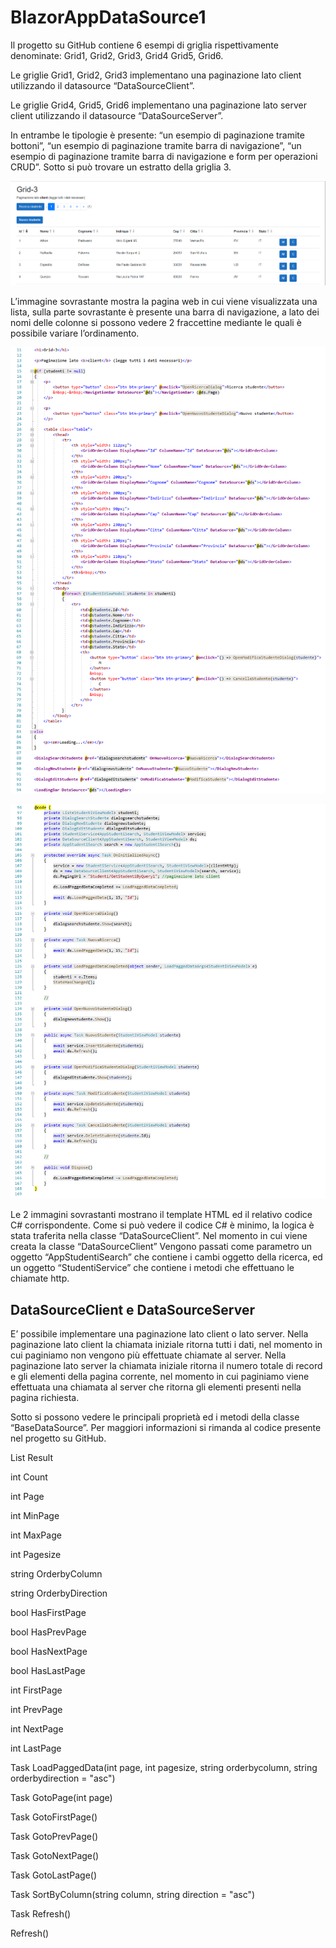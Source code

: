# BlazorAppDataSource1

Il progetto su GitHub contiene 6 esempi di griglia rispettivamente denominate: Grid1, Grid2, Grid3, Grid4 Grid5, Grid6.
 
Le griglie Grid1, Grid2, Grid3 implementano una paginazione lato client utilizzando il datasource “DataSourceClient”.
 
Le griglie Grid4, Grid5, Grid6 implementano una paginazione lato server client utilizzando il datasource “DataSourceServer”.
 
In entrambe le tipologie è presente: “un esempio di paginazione tramite bottoni”, “un esempio di paginazione tramite barra di navigazione”,  “un esempio di paginazione tramite barra di navigazione e form per operazioni CRUD”. Sotto si può trovare un estratto della griglia 3.

![example1](/BlazorAppDataSource1/exemple1.png)

L’immagine sovrastante mostra la pagina web in cui viene visualizzata una lista, sulla parte sovrastante è presente una barra di navigazione, a lato dei nomi delle colonne si possono vedere 2 fraccettine mediante le quali è possibile variare l’ordinamento.

![example2](/BlazorAppDataSource1/exemple2.png)

![example3](/BlazorAppDataSource1/exemple3.png)

Le 2 immagini sovrastanti mostrano il template HTML ed il relativo codice C# corrispondente. Come si può vedere il codice C# è minimo, la logica è stata traferita nella classe “DataSourceClient”. Nel momento in cui viene creata la classe “DataSourceClient” Vengono passati come parametro un oggetto “AppStudentiSearch” che contiene i cambi oggetto della ricerca, ed un oggetto “StudentiService” che contiene i metodi che effettuano le chiamate http.
 
## DataSourceClient e DataSourceServer

E’ possibile implementare una paginazione lato client o lato server. Nella paginazione lato client la chiamata iniziale ritorna tutti i dati, nel momento in cui paginiamo non vengono più effettuate chiamate al server.  Nella paginazione lato server la chiamata iniziale ritorna il numero totale di record e gli elementi della pagina corrente, nel momento in cui paginiamo viene effettuata una chiamata al server che ritorna gli elementi presenti nella pagina richiesta.
 
Sotto si possono vedere le principali proprietà ed i metodi della classe “BaseDataSource”. Per maggiori informazioni si rimanda al codice presente nel progetto su GitHub.
  
 List<TViewModel> Result 
 
 int Count 
 
 int Page
 
 int MinPage
 
 int MaxPage
 
 int Pagesize
 
 string OrderbyColumn
 
 string OrderbyDirection
 
 bool HasFirstPage
 
 bool HasPrevPage
 
 bool HasNextPage
 
 bool HasLastPage
 
 int FirstPage
 
 int PrevPage
 
 int NextPage
 
 int LastPage
 
 Task LoadPaggedData(int page, int pagesize, string orderbycolumn, string orderbydirection = "asc")
 
 Task<bool> GotoPage(int page)
 
 Task<bool> GotoFirstPage()
 
 Task<bool> GotoPrevPage()
 
 Task<bool> GotoNextPage()
 
 Task<bool> GotoLastPage()
 
 Task<bool> SortByColumn(string column, string direction = "asc") 
 
 Task<bool> Refresh()
 
 Refresh()
